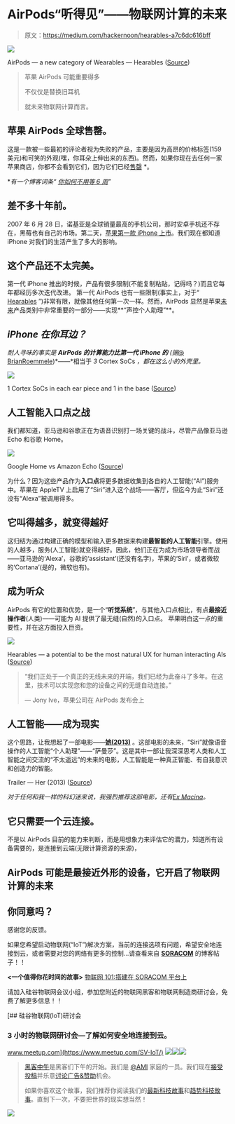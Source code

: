 # AirPods“听得见”——物联网计算的未来

> 原文：<https://medium.com/hackernoon/hearables-a7c6dc616bff>

![](img/64958601b34cd676ff34cfa589561e76.png)

AirPods — a new category of Wearables — Hearables ([Source](http://www.gettyimages.com/))

> 苹果 AirPods 可能重要得多
> 
> 不仅仅是替换旧耳机
> 
> 就未来物联网计算而言。

## 苹果 AirPods 全球售罄。

这是一款被一些最初的评论者视为失败的产品，主要是因为高昂的价格标签(159 美元)和可笑的外观(嘿，你耳朵上伸出来的东西)。然而，如果你现在去任何一家苹果商店，你都不会看到它们，因为它们已经[售罄](https://hackernoon.com/airpods-isinstock-e86d39817e15) *。

**有一个博客词条“* [*你如何不用等 6 周*](https://hackernoon.com/airpods-isinstock-e86d39817e15)*”*

## 差不多十年前。

2007 年 6 月 28 日，诺基亚是全球销量最高的手机公司，那时安卓手机还不存在，黑莓也有自己的市场。第二天，[苹果第一款 iPhone 上市](http://money.cnn.com/2007/06/29/technology/iphone/index.htm)。我们现在都知道 iPhone 对我们的生活产生了多大的影响。

## 这个产品还不太完美。

第一代 iPhone 推出的时候，产品有很多限制(不能复制粘贴，记得吗？)而且它每年都经历多次迭代改进。
第一代 AirPods 也有一些限制(事实上，对于“ [Hearables](https://www.everydayhearing.com/hearing-technology/articles/hearables/) ”)非常有限，就像其他任何第一次一样。然而，AirPods 显然是苹果[未来](https://hackernoon.com/tagged/future)产品类别中非常重要的一部分——实现**“声控个人助理”**。

## ***iPhone 在你耳边？***

*耐人寻味的事实是* ***AirPods 的计算能力比第一代 iPhone 的*** *(据*[@ BrianRoemmele](https://twitter.com/BrianRoemmele))*——*相当于 *3* Cortex SoCs *，都在这么小的外壳里。*

![](img/a932242fcc2b1734fada2606e2fc40aa.png)

1 Cortex SoCs in each ear piece and 1 in the base ([Source](https://twitter.com/BrianRoemmele/status/819929819152465920))

## 人工智能入口点之战

我们都知道，亚马逊和谷歌正在为语音识别打一场关键的战斗，尽管产品像亚马逊 Echo 和谷歌 Home。

![](img/7c6aaf3f3d49acb8e7b35a38a9405921.png)

Google Home vs Amazon Echo ([Source](https://www.stuff.tv/features/amazon-echo-vs-google-home-uk-which-one-right-you))

为什么？因为这些产品作为**入口点**将更多数据收集到各自的人工智能(“AI”)服务中。苹果在 AppleTV 上启用了“Siri”进入这个战场——客厅，但迄今为止“Siri”还没有“Alexa”被调用得多。

## 它叫得越多，就变得越好

这归结为通过构建正确的模型和输入更多数据来构建**最智能的人工智能**引擎。使用的人越多，服务(人工智能)就变得越好。因此，他们正在为成为市场领导者而战——亚马逊的‘Alexa’，谷歌的‘assistant’(还没有名字)，苹果的‘Siri’，或者微软的‘Cortana’(是的，微软也有)。

## 成为听众

AirPods 有它的位置和优势，是一个“**听觉系统**”，与其他入口点相比，有点**最接近操作者**(人类)——可能为 AI 提供了最无缝(自然)的入口点。
苹果明白这一点的重要性，并在这方面投入巨资。

![](img/5e946d5c486aead76c48fb3805a01b02.png)

Hearables — a potential to be the most natural UX for human interacting AIs ([Source](http://www.sarinsight.com/hearables-smart-wearable-audio-devices-coming-ear-near/))

> “我们正处于一个真正的无线未来的开端，我们已经为此奋斗了多年。在这里，技术可以实现您和您的设备之间的无缝自动连接。”
> 
> — Jony Ive，苹果公司在 AirPods 发布会上

## 人工智能——成为现实

这个思路，让我想起了一部电影——[**她(2013)**](http://www.imdb.com/title/tt1798709/) 。这部电影的未来，“Siri”就像语音操作的人工智能“个人助理”——“萨曼莎”。这是其中一部让我深深思考人类和人工智能之间交流的“不太遥远”的未来的电影，人工智能是一种真正智能、有自我意识和创造力的智能。

Trailer — Her (2013) ([Source](https://www.youtube.com/watch?v=6QRvTv_tpw0))

*对于任何和我一样的科幻迷来说，我强烈推荐这部电影，还有*[*Ex Macina*](http://www.imdb.com/title/tt0470752/)*。*

## 它只需要一个云连接。

不是以 AirPods 目前的能力来判断，而是用想象力来评估它的潜力，知道所有设备需要的，是连接到云端(无限计算资源的来源)，

## AirPods 可能是最接近**外形的**设备，它开启了物联网计算的未来

## 你同意吗？

感谢您的反馈。

如果您希望启动物联网(“IoT”)解决方案，当前的连接选项有问题，希望安全地连接到云，或者需要对您的网络有更多的控制…请查看来自 [**SORACOM**](https://blog.soracom.io/) 的博客帖子！！

**<一个值得你花时间的故事>**
[物联网 101:搭建在 SORACOM 平台上](https://blog.soracom.io/iot-101-building-on-the-soracom-platform-36d17700829a)

请加入硅谷物联网会议小组，参加您附近的物联网黑客和物联网制造商研讨会，免费了解更多信息！！

[](https://www.meetup.com/SV-IoT/) [## 硅谷物联网(IoT)研讨会

### 3 小时的物联网研讨会—了解如何安全地连接到云。

www.meetup.com](https://www.meetup.com/SV-IoT/) [![](img/50ef4044ecd4e250b5d50f368b775d38.png)](http://bit.ly/HackernoonFB)[![](img/979d9a46439d5aebbdcdca574e21dc81.png)](https://goo.gl/k7XYbx)[![](img/2930ba6bd2c12218fdbbf7e02c8746ff.png)](https://goo.gl/4ofytp)

> [黑客中午](http://bit.ly/Hackernoon)是黑客们下午的开始。我们是 [@AMI](http://bit.ly/atAMIatAMI) 家庭的一员。我们现在[接受投稿](http://bit.ly/hackernoonsubmission)并乐意[讨论广告&赞助](mailto:partners@amipublications.com)机会。
> 
> 如果你喜欢这个故事，我们推荐你阅读我们的[最新科技故事](http://bit.ly/hackernoonlatestt)和[趋势科技故事](https://hackernoon.com/trending)。直到下一次，不要把世界的现实想当然！

![](img/be0ca55ba73a573dce11effb2ee80d56.png)